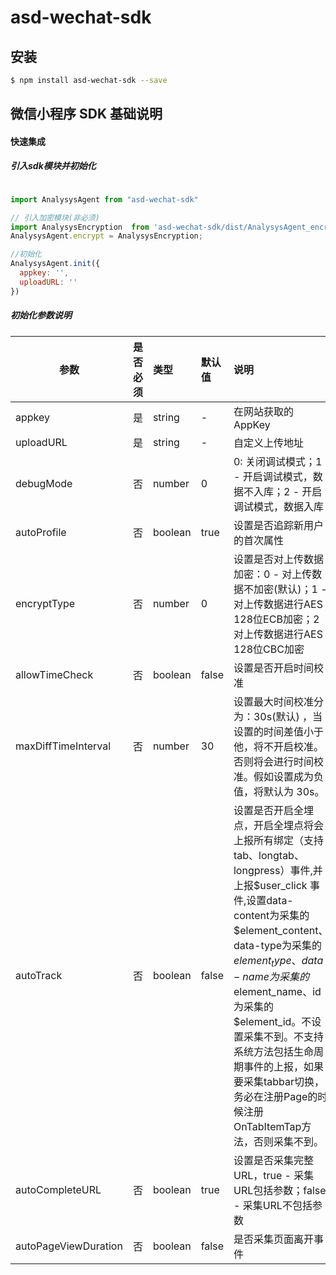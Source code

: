 # asd-wechat-sdk 
## 安装

```sh
$ npm install asd-wechat-sdk --save 
```

## 微信小程序 SDK 基础说明

#### 快速集成
##### 引入sdk模块并初始化
```js

import AnalysysAgent from "asd-wechat-sdk"

// 引入加密模块(非必须)
import AnalysysEncryption  from 'asd-wechat-sdk/dist/AnalysysAgent_encryption.min.js';
AnalysysAgent.encrypt = AnalysysEncryption;

//初始化
AnalysysAgent.init({
  appkey: '',
  uploadURL: ''
})
```

##### 初始化参数说明 

参数 | 是否必须| 类型 | 默认值 | 说明
--- | :--- | :--- | :--- | :---
appkey | 是 | string | - |  在网站获取的AppKey
uploadURL | 是 | string | - | 自定义上传地址
debugMode | 否 | number | 0 |  0: 关闭调试模式；1 - 开启调试模式，数据不入库；2 - 开启调试模式，数据入库
autoProfile | 否 | boolean | true | 设置是否追踪新用户的首次属性
encryptType | 否 | number | 0 | 设置是否对上传数据加密：0 - 对上传数据不加密(默认)；1 - 对上传数据进行AES 128位ECB加密；2 对上传数据进行AES 128位CBC加密
allowTimeCheck | 否 | boolean | false | 设置是否开启时间校准
maxDiffTimeInterval | 否 | number | 30 | 设置最大时间校准分为：30s(默认) ，当设置的时间差值小于他，将不开启校准。否则将会进行时间校准。假如设置成为负值，将默认为 30s。
autoTrack | 否 | boolean | false | 设置是否开启全埋点，开启全埋点将会上报所有绑定（支持tab、longtab、longpress）事件,并上报$user_click 事件,设置data-content为采集的 $element_content、data-type为采集的 $element_type、data-name为采集的$element_name、id为采集的$element_id。不设置采集不到。不支持系统方法包括生命周期事件的上报，如果要采集tabbar切换，务必在注册Page的时候注册OnTabItemTap方法，否则采集不到。
autoCompleteURL | 否 | boolean | true | 设置是否采集完整URL，true - 采集URL包括参数；false - 采集URL不包括参数
autoPageViewDuration | 否 | boolean | false | 是否采集页面离开事件



